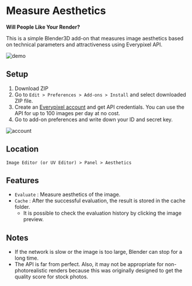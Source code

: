 # Measure Aesthetics

**Will People Like Your Render?**

This is a simple Blender3D add-on that measures image aesthetics based on technical parameters and attractiveness using Everypixel API.

![demo](https://user-images.githubusercontent.com/49553394/175886595-0c1b789d-cef4-48bb-965d-582375813b94.PNG)

## Setup

1. Download ZIP
2. Go to `Edit > Preferences > Add-ons > Install` and select downloaded ZIP file.
3. Create an [Everypixel account](https://labs.everypixel.com/api/register) and get API credentials. You can use the API for up to 100 images per day at no cost.
4. Go to add-on preferences and write down your ID and secret key.

![account](https://user-images.githubusercontent.com/49553394/175892404-ac87505c-ec36-4934-bb1e-d61ddb521209.PNG)

## Location

`Image Editor (or UV Editor) > Panel > Aesthetics`

## Features

* `Evaluate` : Measure aesthetics of the image.
* `Cache` : After the successful evaluation, the result is stored in the cache folder. 
  * It is possible to check the evaluation history by clicking the image preview. 

## Notes

* If the network is slow or the image is too large, Blender can stop for a long time.
* The API is far from perfect. Also, it may not be appropriate for non-photorealistic renders because this was originally designed to get the quality score for stock photos.
